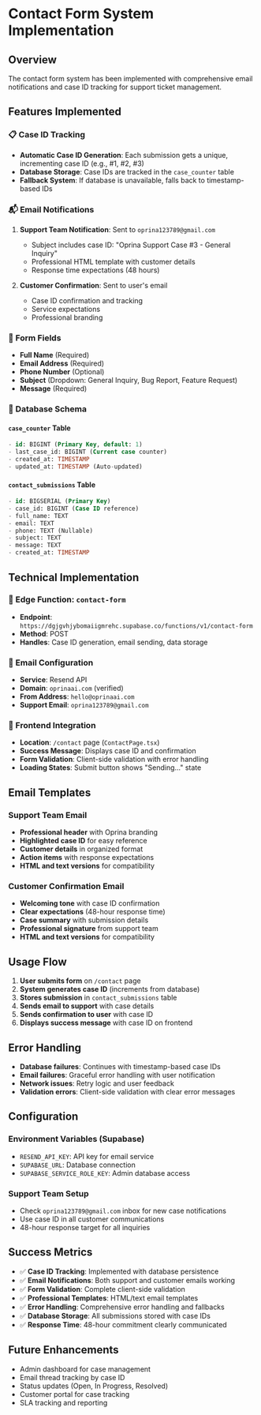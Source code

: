 # Contact Form System Implementation

## Overview
The contact form system has been implemented with comprehensive email notifications and case ID tracking for support ticket management.

## Features Implemented

### 📋 Case ID Tracking
- **Automatic Case ID Generation**: Each submission gets a unique, incrementing case ID (e.g., #1, #2, #3)
- **Database Storage**: Case IDs are tracked in the `case_counter` table
- **Fallback System**: If database is unavailable, falls back to timestamp-based IDs

### 📬 Email Notifications
1. **Support Team Notification**: Sent to `oprina123789@gmail.com`
   - Subject includes case ID: "Oprina Support Case #3 - General Inquiry"
   - Professional HTML template with customer details
   - Response time expectations (48 hours)

2. **Customer Confirmation**: Sent to user's email
   - Case ID confirmation and tracking
   - Service expectations
   - Professional branding

### 📝 Form Fields
- **Full Name** (Required)
- **Email Address** (Required)
- **Phone Number** (Optional)
- **Subject** (Dropdown: General Inquiry, Bug Report, Feature Request)
- **Message** (Required)

### 💾 Database Schema

#### `case_counter` Table
```sql
- id: BIGINT (Primary Key, default: 1)
- last_case_id: BIGINT (Current case counter)
- created_at: TIMESTAMP
- updated_at: TIMESTAMP (Auto-updated)
```

#### `contact_submissions` Table
```sql
- id: BIGSERIAL (Primary Key)
- case_id: BIGINT (Case ID reference)
- full_name: TEXT
- email: TEXT
- phone: TEXT (Nullable)
- subject: TEXT
- message: TEXT
- created_at: TIMESTAMP
```

## Technical Implementation

### 🚀 Edge Function: `contact-form`
- **Endpoint**: `https://dgjgvhjybomaiigmrehc.supabase.co/functions/v1/contact-form`
- **Method**: POST
- **Handles**: Case ID generation, email sending, data storage

### 📧 Email Configuration
- **Service**: Resend API
- **Domain**: `oprinaai.com` (verified)
- **From Address**: `hello@oprinaai.com`
- **Support Email**: `oprina123789@gmail.com`

### 🎨 Frontend Integration
- **Location**: `/contact` page (`ContactPage.tsx`)
- **Success Message**: Displays case ID and confirmation
- **Form Validation**: Client-side validation with error handling
- **Loading States**: Submit button shows "Sending..." state

## Email Templates

### Support Team Email
- **Professional header** with Oprina branding
- **Highlighted case ID** for easy reference
- **Customer details** in organized format
- **Action items** with response expectations
- **HTML and text versions** for compatibility

### Customer Confirmation Email
- **Welcoming tone** with case ID confirmation
- **Clear expectations** (48-hour response time)
- **Case summary** with submission details
- **Professional signature** from support team
- **HTML and text versions** for compatibility

## Usage Flow

1. **User submits form** on `/contact` page
2. **System generates case ID** (increments from database)
3. **Stores submission** in `contact_submissions` table
4. **Sends email to support** with case details
5. **Sends confirmation to user** with case ID
6. **Displays success message** with case ID on frontend

## Error Handling

- **Database failures**: Continues with timestamp-based case IDs
- **Email failures**: Graceful error handling with user notification
- **Network issues**: Retry logic and user feedback
- **Validation errors**: Client-side validation with clear error messages

## Configuration

### Environment Variables (Supabase)
- `RESEND_API_KEY`: API key for email service
- `SUPABASE_URL`: Database connection
- `SUPABASE_SERVICE_ROLE_KEY`: Admin database access

### Support Team Setup
- Check `oprina123789@gmail.com` inbox for new case notifications
- Use case ID in all customer communications
- 48-hour response target for all inquiries

## Success Metrics

- ✅ **Case ID Tracking**: Implemented with database persistence
- ✅ **Email Notifications**: Both support and customer emails working
- ✅ **Form Validation**: Complete client-side validation
- ✅ **Professional Templates**: HTML/text email templates
- ✅ **Error Handling**: Comprehensive error handling and fallbacks
- ✅ **Database Storage**: All submissions stored with case IDs
- ✅ **Response Time**: 48-hour commitment clearly communicated

## Future Enhancements

- Admin dashboard for case management
- Email thread tracking by case ID
- Status updates (Open, In Progress, Resolved)
- Customer portal for case tracking
- SLA tracking and reporting 
